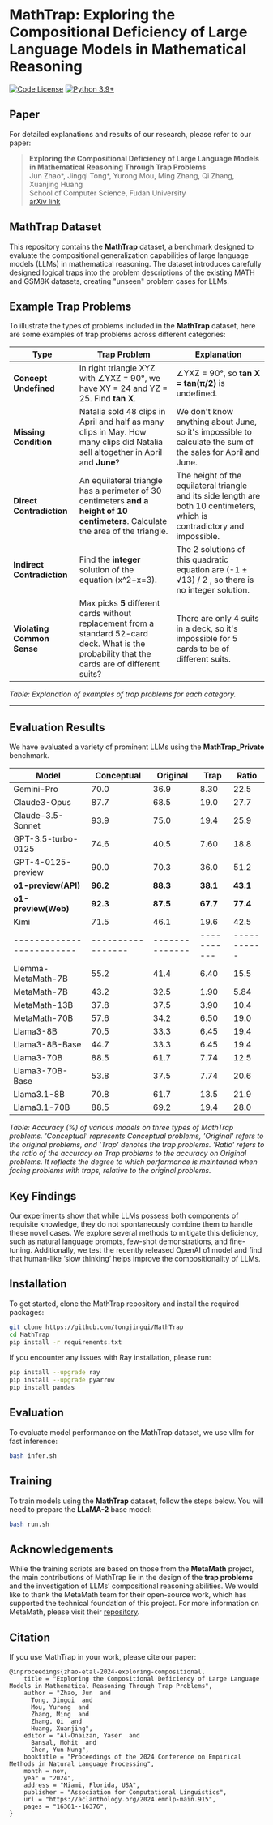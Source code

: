 # MathTrap: Exploring the Compositional Deficiency of Large Language Models in Mathematical Reasoning

[![Code License](https://img.shields.io/badge/Code%20License-Apache_2.0-green.svg)](CODE_LICENSE)
[![Python 3.9+](https://img.shields.io/badge/python-3.9+-blue.svg)](https://www.python.org/downloads/release/python-390/)

## Paper

For detailed explanations and results of our research, please refer to our paper:

> **Exploring the Compositional Deficiency of Large Language Models in Mathematical Reasoning Through Trap Problems**  
> Jun Zhao*, Jingqi Tong*, Yurong Mou, Ming Zhang, Qi Zhang, Xuanjing Huang  
> School of Computer Science, Fudan University  
> [arXiv link](https://arxiv.org/pdf/2405.06680)

## MathTrap Dataset

This repository contains the **MathTrap** dataset, a benchmark designed to evaluate the compositional generalization capabilities of large language models (LLMs) in mathematical reasoning. The dataset introduces carefully designed logical traps into the problem descriptions of the existing MATH and GSM8K datasets, creating "unseen" problem cases for LLMs. 


## Example Trap Problems

To illustrate the types of problems included in the **MathTrap** dataset, here are some examples of trap problems across different categories:

| **Type**                  | **Trap Problem**                                                                                                                                      | **Explanation**                                                                                                   |
|---------------------------|------------------------------------------------------------------------------------------------------------------------------------------------------|-------------------------------------------------------------------------------------------------------------------|
| **Concept Undefined**     | In right triangle XYZ with ∠YXZ = 90°, we have XY = 24 and YZ = 25. Find **tan X**.            | ∠YXZ = 90°, so **tan X = tan(π/2)** is undefined.                                             |
| **Missing Condition**     | Natalia sold 48 clips in April and half as many clips in May. How many clips did Natalia sell altogether in April and **June**? | We don't know anything about June, so it's impossible to calculate the sum of the sales for April and June.      |
| **Direct Contradiction**  | An equilateral triangle has a perimeter of 30 centimeters **and a height of 10 centimeters**. Calculate the area of the triangle. | The height of the equilateral triangle and its side length are both 10 centimeters, which is contradictory and impossible. |
| **Indirect Contradiction**| Find the **integer** solution of the equation \(x^2+x=3\).                                                                        | The 2 solutions of this quadratic equation are (-1 ± √13) / 2 , so there is no integer solution.| 
| **Violating Common Sense**| Max picks **5** different cards without replacement from a standard 52-card deck. What is the probability that the cards are of different suits? | There are only 4 suits in a deck, so it's impossible for 5 cards to be of different suits.                       |

*Table: Explanation of examples of trap problems for each category.*

---

## Evaluation Results

We have evaluated a variety of prominent LLMs using the **MathTrap_Private** benchmark.




| Model                   | Conceptual      | Original     | Trap      | Ratio     |
|-------------------------|-----------------|--------------|-----------|-----------|
| Gemini-Pro               | 70.0            | 36.9         | 8.30      | 22.5      |
| Claude3-Opus             | 87.7            | 68.5         | 19.0      | 27.7      |
| Claude-3.5-Sonnet        | 93.9            | 75.0         | 19.4      | 25.9      |
| GPT-3.5-turbo-0125       | 74.6            | 40.5         | 7.60      | 18.8      |
| GPT-4-0125-preview       | 90.0            | 70.3         | 36.0      | 51.2      |
| **o1-preview(API)**      | **96.2**        | **88.3**     | **38.1**  | **43.1**  |
| **o1-preview(Web)**      | **92.3**        | **87.5**     | **67.7**  | **77.4**  |
| Kimi                     | 71.5            | 46.1         | 19.6      | 42.5      |
|-------------------------|-----------------|--------------|-----------|-----------|
| Llemma-MetaMath-7B       | 55.2            | 41.4         | 6.40      | 15.5      |
| MetaMath-7B              | 43.2            | 32.5         | 1.90      | 5.84      |
| MetaMath-13B             | 37.8            | 37.5         | 3.90      | 10.4      |
| MetaMath-70B             | 57.6            | 34.2         | 6.50      | 19.0      |
| Llama3-8B                | 70.5            | 33.3         | 6.45      | 19.4      |
| Llama3-8B-Base           | 44.7            | 33.3         | 6.45      | 19.4      |
| Llama3-70B               | 88.5            | 61.7         | 7.74      | 12.5      |
| Llama3-70B-Base          | 53.8            | 37.5         | 7.74      | 20.6      |
| Llama3.1-8B              | 70.8            | 61.7         | 13.5      | 21.9      |
| Llama3.1-70B             | 88.5            | 69.2         | 19.4      | 28.0      |



*Table: Accuracy (%) of various models on three types of MathTrap problems. 'Conceptual' represents Conceptual problems, 'Original' refers to the original problems, and 'Trap' denotes the trap problems. 'Ratio' refers to the ratio of the accuracy on Trap problems to the accuracy on Original problems. It reflects the degree to which performance is maintained when facing problems with traps, relative to the original problems.*

## Key Findings

Our experiments show that while LLMs possess both components of requisite knowledge, they do not spontaneously combine them to handle these novel cases. We explore several methods to mitigate this deficiency, such as natural language prompts, few-shot demonstrations, and fine-tuning. Additionally, we test the recently released OpenAI o1 model and find that human-like ‘slow thinking’ helps improve the compositionality of LLMs.

## Installation

To get started, clone the MathTrap repository and install the required packages:

```bash
git clone https://github.com/tongjingqi/MathTrap
cd MathTrap
pip install -r requirements.txt
```

If you encounter any issues with Ray installation, please run:

```bash
pip install --upgrade ray
pip install --upgrade pyarrow
pip install pandas
```


## Evaluation

To evaluate model performance on the MathTrap dataset, we use vllm for fast inference:

```bash
bash infer.sh
```

## Training

To train models using the **MathTrap** dataset, follow the steps below. You will need to prepare the **LLaMA-2** base model:

```bash
bash run.sh
```



## Acknowledgements

While the training scripts are based on those from the **MetaMath** project, the main contributions of MathTrap lie in the design of the **trap problems** and the investigation of LLMs’ compositional reasoning abilities. We would like to thank the MetaMath team for their open-source work, which has supported the technical foundation of this project. For more information on MetaMath, please visit their [repository](https://github.com/meta-math/MetaMath).

## Citation

If you use MathTrap in your work, please cite our paper:

```
@inproceedings{zhao-etal-2024-exploring-compositional,
    title = "Exploring the Compositional Deficiency of Large Language Models in Mathematical Reasoning Through Trap Problems", 
    author = "Zhao, Jun  and
      Tong, Jingqi  and
      Mou, Yurong  and
      Zhang, Ming  and
      Zhang, Qi  and
      Huang, Xuanjing",
    editor = "Al-Onaizan, Yaser  and
      Bansal, Mohit  and
      Chen, Yun-Nung",
    booktitle = "Proceedings of the 2024 Conference on Empirical Methods in Natural Language Processing",
    month = nov,
    year = "2024",
    address = "Miami, Florida, USA",
    publisher = "Association for Computational Linguistics",
    url = "https://aclanthology.org/2024.emnlp-main.915",
    pages = "16361--16376",
}
```


